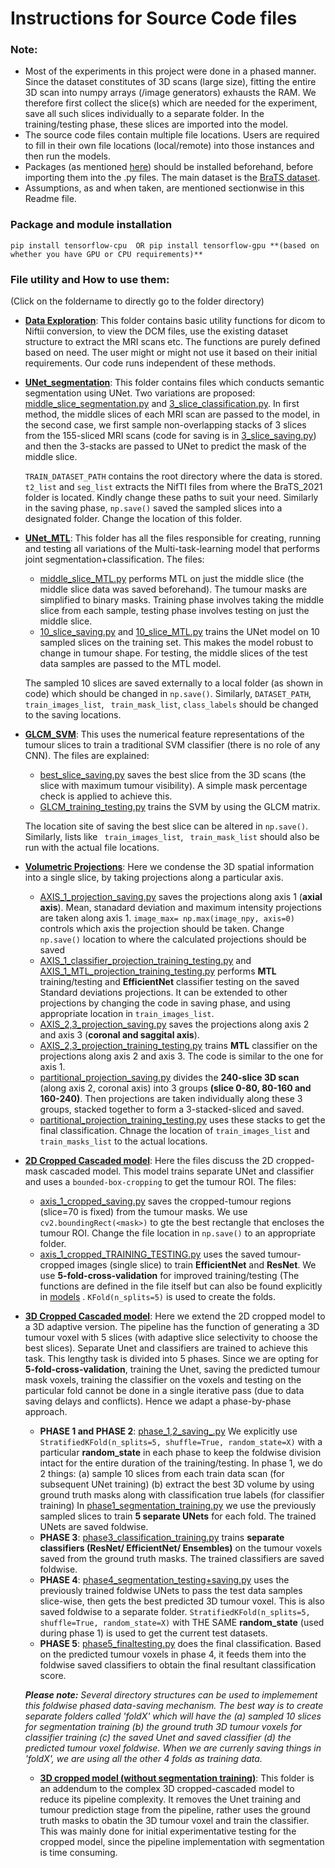 # Instructions for Source Code files

### Note: 

* Most of the experiments in this project were done in a phased manner. Since the dataset constitutes of 3D scans (large size), fitting the entire 3D scan into numpy arrays (/image generators) exhausts the RAM. We therefore first collect the slice(s) which are needed for the experiment, save all such slices individually to a separate folder. In the training/testing phase, these slices are imported into the model.
* The source code files contain multiple file locations. Users are required to fill in their own file locations (local/remote) into those instances and then run the models. 
* Packages (as mentioned [here](https://github.com/Deepan2486/Radiogenomic-classification-glioblastoma-multimodal-3D-MRI/tree/main/code/package_requirements.txt)) should be installed beforehand, before importing them into the .py files. The main dataset is the [BraTS dataset](https://github.com/Deepan2486/Radiogenomic-classification-glioblastoma-multimodal-3D-MRI/tree/master/data/BraTS_2021).
* Assumptions, as and when taken, are mentioned sectionwise in this Readme file.

### Package and module installation
```
pip install tensorflow-cpu  OR pip install tensorflow-gpu **(based on whether you have GPU or CPU requirements)**

```



### File utility and How to use them:
(Click on the foldername to directly go to the folder directory)

- [**Data Exploration**](data_exploration/): This folder contains basic utility functions for dicom to Niftii conversion, to view the DCM files, use the existing dataset structure to extract the MRI scans etc. The functions are purely defined based on need. The user might or might not use it based on their initial requirements. Our code runs independent of these methods.

- [**UNet_segmentation**](Unet_segmentation/): This folder contains files which conducts semantic segmentation using UNet. Two variations are proposed: [middle_slice_segmentation.py](Unet_segmentation/middle_slice_segmentation.py) and [3_slice_classification.py](Unet_segmentation/3_slice_classification.py). In first method, the middle slices of each MRI scan are passed to the model, in the second case, we first sample non-overlapping stacks of 3 slices from the 155-sliced MRI scans (code for saving is in [3_slice_saving.py](Unet_segmentation/3_slice_saving.py)) and then the 3-stacks are passed to UNet to predict the mask of the middle slice.

  ```TRAIN_DATASET_PATH``` contains the root directory where the data is stored. ```t2_list``` and ```seg_list``` extracts the NifTI files from where the BraTS_2021 folder is located. Kindly change these paths to suit your need. Similarly in the saving phase, ```np.save()``` saved the sampled slices into a designated folder. Change the location of this folder.
  
  
- [**UNet_MTL**](UNet_MTL/): This folder has all the files responsible for creating, running and testing all variations of the Multi-task-learning model that performs joint segmentation+classification. The files:
  - [middle_slice_MTL.py](UNet_MTL/middle_slice_MTL.py) performs MTL on just the middle slice (the middle slice data was saved beforehand). The tumour masks are simplified to binary masks. Training phase involves taking the middle slice from each sample, testing phase involves testing on just the middle slice.
  - [10_slice_saving.py](UNet_MTL/10_slice_saving.py) and [10_slice_MTL.py](UNet_MTL/10_slice_MTL.py) trains the UNet model on 10 sampled slices on the training set. This makes the model robust to change in tumour shape. For testing, the middle slices of the test data samples are passed to the MTL model. 
  
  The sampled 10 slices are saved externally to a local folder (as shown in code) which should be changed in  ```np.save()```. Similarly, ```DATASET_PATH```, ``` train_images_list```, ``` train_mask_list```, ```class_labels``` should be changed to the saving locations.
  
  

- [**GLCM_SVM**](GLCM_SVM/): This uses the numerical feature representations of the tumour slices to train a traditional SVM classifier (there is no role of any CNN). The files are explained:
  - [best_slice_saving.py](GLCM_SVM/best_slice_saving.py) saves the best slice from the 3D scans (the slice with maximum tumour visibility). A simple mask percentage check is applied to achieve this.
  - [GLCM_training_testing.py](GLCM_SVM/GLCM_training_testing.py) trains the SVM by using the GLCM matrix. 

  The location site of saving the best slice can be altered in ```np.save()```. Similarly, lists like ``` train_images_list```, ``` train_mask_list``` should also be run with the actual file locations.

- [**Volumetric Projections**](volumetric_projections_classification/): Here we condense the 3D spatial information into a single slice, by taking projections along a particular axis. 
  - [AXIS_1_projection_saving.py](volumetric_projections_classification/AXIS_1_projection_saving.py) saves the projections along axis 1 (**axial axis**). Mean, stanadard deviation and maximum intensity projections are taken along axis 1. ```image_max= np.max(image_npy, axis=0)``` controls which axis the projection should be taken. Change ```np.save()``` location to where the calculated projections should be saved
  - [AXIS_1_classifier_projection_training_testing.py](volumetric_projections_classification/AXIS_1_classifier_projection_training_testing.py)  and [AXIS_1_MTL_projection_training_testing.py](volumetric_projections_classification/AXIS_1_MTL_projection_training_testing.py) performs **MTL** training/testing and **EfficientNet** classifier testing on the saved Standard deviations projections. It can be extended to other projections by changing the code in saving phase, and using appropriate location in ```train_images_list```.
  - [AXIS_2,3_projection_saving.py](volumetric_projections_classification/AXIS_2,3_projection_saving.py) saves the projections along axis 2 and axis 3 (**coronal and saggital axis**).
  - [AXIS_2,3_projection_training_testing.py](volumetric_projections_classification/AXIS_2,3_projection_training_testing.py) trains **MTL** classifier on the projections along axis 2 and axis 3. The code is similar to the one for axis 1.
  - [partitional_projection_saving.py](volumetric_projections_classification/partitional_projection_saving.py) divides the **240-slice 3D scan** (along axis 2, coronal axis) into 3 groups **(slice 0-80, 80-160 and 160-240)**. Then projections are taken individually along these 3 groups, stacked together to form a 3-stacked-sliced and saved.
  -  [partitional_projection_training_testing.py](volumetric_projections_classification/partitional_projection_training_testing.py) uses these stacks to get the final classification. Chnage the location of ```train_images_list``` and ```train_masks_list``` to the actual locations.

- [**2D Cropped Cascaded model**](2D_cropped_cascaded/): Here the files discuss the 2D cropped-mask cascaded model. This model trains separate UNet and classifier and uses a ```bounded-box-cropping``` to get the tumour ROI. The files:
  - [axis_1_cropped_saving.py](2D_cropped_cascaded/axis_1_cropped_saving.py) saves the cropped-tumour regions (slice=70 is fixed) from the tumour masks. We use ```cv2.boundingRect(<mask>)``` to gte the best rectangle that encloses the tumour ROI. Change the file location in ```np.save()``` to an appropriate folder.
  - [axis_1_cropped_TRAINING_TESTING.py](2D_cropped_cascaded/axis_1_cropped_TRAINING_TESTING.py) uses the saved tumour-cropped images (single slice) to train **EfficientNet** and **ResNet**. We use **5-fold-cross-validation** for improved training/testing (The functions are defined in the file itself but can also be found explicitly in [models](https://github.com/Deepan2486/Radiogenomic-classification-glioblastoma-multimodal-3D-MRI/tree/master/models/) . ```KFold(n_splits=5)``` is used to create the folds. 

- [**3D Cropped Cascaded model**](3D_cropped_cascaded/): Here we extend the 2D cropped model to a 3D adaptive version. The pipeline has the function of generating a 3D tumour voxel with 5 slices (with adaptive slice selectivity to choose the best slices). Separate Unet and classifiers are trained to achieve this task. This lengthy task is divided into 5 phases. Since we are opting for **5-fold-cross-validation**, training the Unet, saving the predicted tumour mask voxels, training the classifier on the voxels and testing on the particular fold cannot be done in a single iterative pass (due to data saving delays and conflicts). Hence we adapt a phase-by-phase approach. 
  - **PHASE 1 and PHASE 2**: [phase_1,2_saving_.py](3D_cropped_cascaded/phase_1,2_saving_.py) We explicitly use  ```StratifiedKFold(n_splits=5, shuffle=True, random_state=X)``` with a particular **random_state** in each phase to keep the foldwise division intact for the entire duration of the training/testing. In phase 1, we do 2 things: (a) sample 10 slices from each train data scan (for subsequent UNet training) (b) extract the best 3D volume by using ground truth masks along with classification true labels (for classifier training) In [phase1_segmentation_training.py](3D_cropped_cascaded/phase1_segmentation_training.py) we use the previously sampled slices to train **5 separate UNets** for each fold. The trained UNets are saved foldwise.
  - **PHASE 3**: [phase3_classification_training.py](3D_cropped_cascaded/phase3_classification_training.py) trains **separate classifiers (ResNet/ EfficientNet/ Ensembles)** on the tumour voxels saved from the ground truth masks. The trained classifiers are saved foldwise.
  - **PHASE 4**: [phase4_segmentation_testing+saving.py](3D_cropped_cascaded/phase4_segmentation_testing+saving.py) uses the previously trained foldwise UNets to pass the test data samples slice-wise, then gets the best predicted 3D tumour voxel. This is also saved foldwise to a separate folder. ```StratifiedKFold(n_splits=5, shuffle=True, random_state=X)``` with THE SAME **random_state** (used during phase 1) is used to get the current test datasets. 
  - **PHASE 5**: [phase5_finaltesting.py](3D_cropped_cascaded/phase5_finaltesting.py) does the final classification. Based on the predicted tumour voxels in phase 4, it feeds them into the foldwise saved classifiers to obtain the final resultant classification score. 

  ***Please note:** Several directory structures can be used to implemement this foldwise phased data-saving mechanism. The best way is to create separate folders called 'foldX' which will have the (a) sampled 10 slices for segmentation training (b) the ground truth 3D tumour voxels for classifier training (c) the saved Unet and saved classifier (d) the predicted tumour voxel foldwise. When we are currenly saving things in 'foldX', we are using all the other 4 folds as training data.*
  
  - [**3D cropped model (without segmentation training)**](3D_cropped_cascaded/testing_without_seg/): This folder is an addendum to the complex 3D cropped-cascaded model to reduce its pipeline complexity. It removes the Unet training and tumour prediction stage from the pipeline, rather uses the ground truth masks to obatin the 3D tumour voxel and train the classifier. This was mainly done for initial experimentative testing for the cropped model, since the pipeline implementation with segmentation is time consuming.
